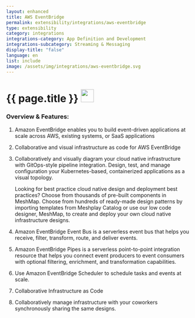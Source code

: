 ```yaml
---
layout: enhanced
title: AWS EventBridge
permalink: extensibility/integrations/aws-eventbridge
type: extensibility
category: integrations
integrations-category: App Definition and Development
integrations-subcategory: Streaming & Messaging
display-title: "false"
language: en
list: include
image: /assets/img/integrations/aws-eventbridge.svg
---
```


<h1>{{ page.title }} <img src="{{ page.image }}" style="width: 35px; height: 35px;" /></h1>


<!-- This needs replaced with the Category property, not the sub-category.
 #### About: Amazon EventBridge enables you to build event-driven applications at scale across AWS, existing systems, or SaaS applications -->

### Overview & Features:

1. Amazon EventBridge enables you to build event-driven applications at scale across AWS, existing systems, or SaaS applications

2. Collaborative and visual infrastructure as code for AWS EventBridge

4. 
    Collaboratively and visually diagram your cloud native infrastructure with GitOps-style pipeline integration. Design, test, and manage configuration your Kubernetes-based, containerized applications as a visual topology.



    Looking for best practice cloud native design and deployment best practices? Choose from thousands of pre-built components in MeshMap. Choose from hundreds of ready-made design patterns by importing templates from Meshplay Catalog or use our low code designer, MeshMap, to create and deploy your own cloud native infrastructure designs.



5. Amazon EventBridge Event Bus is a serverless event bus that helps you receive, filter, transform, route, and deliver events.

6. Amazon EventBridge Pipes is a serverless point-to-point integration resource that helps you connect event producers to event consumers with optional filtering, enrichment, and transformation capabilities.

7. Use Amazon EventBridge Scheduler to schedule tasks and events at scale.

8. Collaborative Infrastructure as Code

9. Collaboratively manage infrastructure with your coworkers synchronously sharing the same designs.

